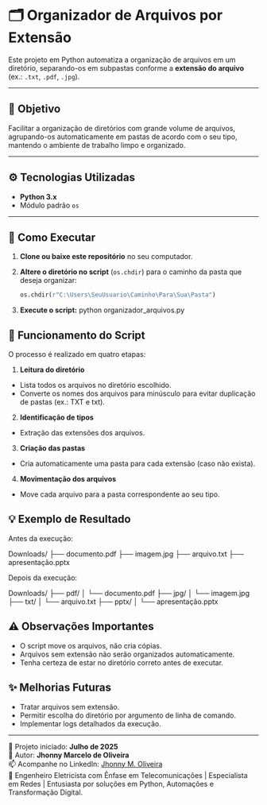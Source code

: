 # 🗂️ Organizador de Arquivos por Extensão

Este projeto em Python automatiza a organização de arquivos em um diretório, separando-os em subpastas conforme a **extensão do arquivo** (ex.: `.txt`, `.pdf`, `.jpg`).

---

## 🎯 Objetivo

Facilitar a organização de diretórios com grande volume de arquivos, agrupando-os automaticamente em pastas de acordo com o seu tipo, mantendo o ambiente de trabalho limpo e organizado.

---

## ⚙️ Tecnologias Utilizadas

- **Python 3.x**
- Módulo padrão `os`

---

## 🚀 Como Executar

1. **Clone ou baixe este repositório** no seu computador.

2. **Altere o diretório no script** (`os.chdir`) para o caminho da pasta que deseja organizar:

   ```python
   os.chdir(r"C:\Users\SeuUsuario\Caminho\Para\Sua\Pasta")

3. **Execute o script:** python organizador_arquivos.py


## 📂 Funcionamento do Script

O processo é realizado em quatro etapas:

1. **Leitura do diretório**

- Lista todos os arquivos no diretório escolhido.
- Converte os nomes dos arquivos para minúsculo para evitar duplicação de pastas (ex.: TXT e txt).

2. **Identificação de tipos**

- Extração das extensões dos arquivos.

3. **Criação das pastas**

- Cria automaticamente uma pasta para cada extensão (caso não exista).

4. **Movimentação dos arquivos**

- Move cada arquivo para a pasta correspondente ao seu tipo.


## 💡 Exemplo de Resultado

Antes da execução:

  Downloads/
  ├── documento.pdf
  ├── imagem.jpg
  ├── arquivo.txt
  ├── apresentação.pptx

Depois da execução:

  Downloads/
  ├── pdf/
  │   └── documento.pdf
  ├── jpg/
  │   └── imagem.jpg
  ├── txt/
  │   └── arquivo.txt
  ├── pptx/
  │   └── apresentação.pptx


## ⚠️ Observações Importantes

- O script move os arquivos, não cria cópias.
- Arquivos sem extensão não serão organizados automaticamente.
- Tenha certeza de estar no diretório correto antes de executar.


## ✨ Melhorias Futuras

- Tratar arquivos sem extensão.
- Permitir escolha do diretório por argumento de linha de comando.
- Implementar logs detalhados da execução.

---

📅 Projeto iniciado: **Julho de 2025**  
👤 Autor: **Jhonny Marcelo de Oliveira**  
📫 Acompanhe no LinkedIn: [Jhonny M. Oliveira](https://www.linkedin.com/in/jhonnymoliveira/)  
🚀 Engenheiro Eletricista com Ênfase em Telecomunicações | Especialista em Redes | Entusiasta por soluções em Python, Automações e Transformação Digital.
